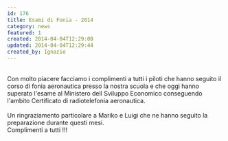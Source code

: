 ```yaml
---
id: 176
title: Esami di Fonia - 2014
category: news
featured: 1
created: 2014-04-04T12:29:00
updated: 2014-04-04T12:29:44
created_by: Ignazio
---
```

<p>
 <img alt="" border="0" src="images/stories/2014-04-fonia.jpg"/>
 <br/>
 <br/>
 Con molto piacere facciamo i complimenti a tutti i piloti che hanno seguito il corso di fonia aeronautica presso la nostra scuola e che oggi hanno superato l'esame al Ministero dell Sviluppo Economico conseguendo l'ambito Certificato di radiotelefonia aeronautica.
 <br/>
 <br/>
 Un ringraziamento particolare a Mariko e Luigi che ne hanno seguito la preparazione durante questi mesi.
 <br/>
 Complimenti a tutti !!!
</p>

